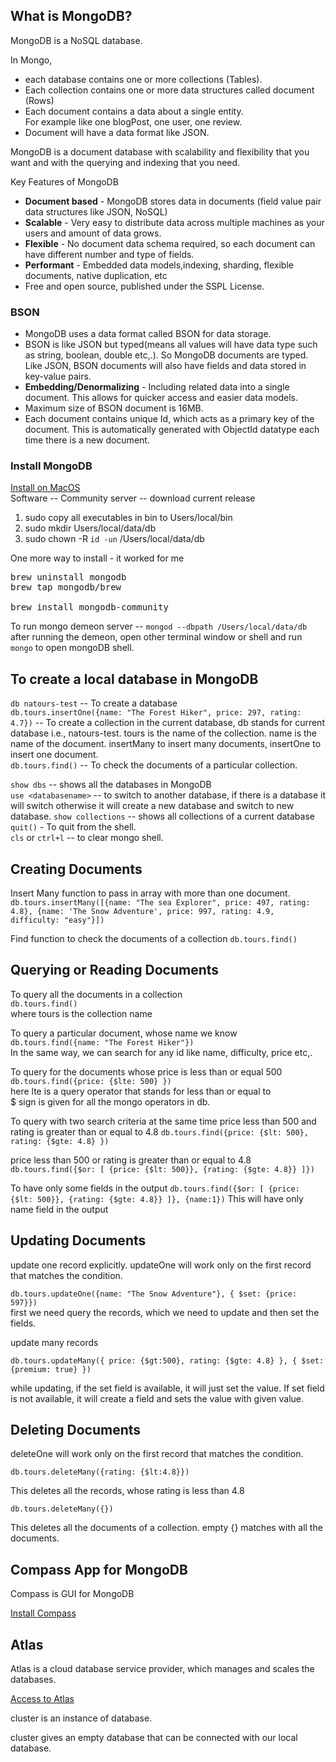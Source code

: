 ## What is MongoDB?

MongoDB is a NoSQL database.

In Mongo,

- each database contains one or more collections (Tables).
- Each collection contains one or more data structures called document (Rows)
- Each document contains a data about a single entity.  
  For example like one blogPost, one user, one review.
- Document will have a data format like JSON.

MongoDB is a document database with scalability and flexibility that you want and with the querying and indexing that you need.

Key Features of MongoDB

- **Document based** - MongoDB stores data in documents (field value pair data structures like JSON, NoSQL)
- **Scalable** - Very easy to distribute data across multiple machines as your users and amount of data grows.
- **Flexible** - No document data schema required, so each document can have different number and type of fields.
- **Performant** - Embedded data models,indexing, sharding, flexible documents, native duplication, etc
- Free and open source, published under the SSPL License.

### BSON

- MongoDB uses a data format called BSON for data storage.
- BSON is like JSON but typed(means all values will have data type such as string, boolean, double etc,.). So MongoDB documents are typed.  
  Like JSON, BSON documents will also have fields and data stored in key-value pairs.
- **Embedding/Denormalizing** - Including related data into a single document. This allows for quicker access and easier data models.
- Maximum size of BSON document is 16MB.
- Each document contains unique Id, which acts as a primary key of the document. This is automatically generated with ObjectId datatype each time there is a new document.

### Install MongoDB

[Install on MacOS](https://www.mongodb.com)  
Software -- Community server -- download current release

1. sudo copy all executables in bin to Users/local/bin
2. sudo mkdir Users/local/data/db
3. sudo chown -R `id -un` /Users/local/data/db

One more way to install - it worked for me

<pre>
brew uninstall mongodb
brew tap mongodb/brew

brew install mongodb-community
</pre>

To run mongo demeon server -- `mongod --dbpath /Users/local/data/db`  
after running the demeon, open other terminal window or shell and run `mongo` to open mongoDB shell.

## To create a local database in MongoDB

`db natours-test` -- To create a database  
`db.tours.insertOne({name: "The Forest Hiker", price: 297, rating: 4.7})` -- To create a collection in the current database, db stands for current database i.e., natours-test. tours is the name of the collection. name is the name of the document.
insertMany to insert many documents, insertOne to insert one document.  
`db.tours.find()` -- To check the documents of a particular collection.

`show dbs` -- shows all the databases in MongoDB  
`use <databasename>` -- to switch to another database, if there is a database it will switch otherwise it will create a new database and switch to new database.
`show collections` -- shows all collections of a current database  
`quit()` - To quit from the shell.  
`cls` or `ctrl+l` -- to clear mongo shell.

## Creating Documents

Insert Many function to pass in array with more than one document.
`db.tours.insertMany([{name: "The sea Explorer", price: 497, rating: 4.8}, {name: 'The Snow Adventure', price: 997, rating: 4.9, difficulty: "easy"}])`

Find function to check the documents of a collection
`db.tours.find()`

## Querying or Reading Documents

To query all the documents in a collection  
`db.tours.find()`  
where tours is the collection name

To query a particular document, whose name we know  
`db.tours.find({name: "The Forest Hiker"})`  
In the same way, we can search for any id like name, difficulty, price etc,.

To query for the documents whose price is less than or equal 500  
`db.tours.find({price: {$lte: 500} })`  
here lte is a query operator that stands for less than or equal to  
\$ sign is given for all the mongo operators in db.

To query with two search criteria at the same time
price less than 500 and rating is greater than or equal to 4.8
`db.tours.find({price: {$lt: 500}, rating: {$gte: 4.8} })`

price less than 500 or rating is greater than or equal to 4.8
`db.tours.find({$or: [ {price: {$lt: 500}}, {rating: {$gte: 4.8}} ]})`

To have only some fields in the output
`db.tours.find({$or: [ {price: {$lt: 500}}, {rating: {$gte: 4.8}} ]}, {name:1})`
This will have only name field in the output

## Updating Documents

update one record explicitly. updateOne will work only on the first record that matches the condition.

`db.tours.updateOne({name: "The Snow Adventure"}, { $set: {price: 597}})`  
first we need query the records, which we need to update and then set the fields.

update many records

`db.tours.updateMany({ price: {$gt:500}, rating: {$gte: 4.8} }, { $set: {premium: true} })`

while updating, if the set field is available, it will just set the value. If set field is not available, it will create a field and sets the value with given value.

## Deleting Documents

deleteOne will work only on the first record that matches the condition.

`db.tours.deleteMany({rating: {$lt:4.8}})`

This deletes all the records, whose rating is less than 4.8

`db.tours.deleteMany({})`

This deletes all the documents of a collection. empty {} matches with all the documents.

## Compass App for MongoDB

Compass is GUI for MongoDB

[Install Compass](https://www.mongodb.com/download-center/compass)

## Atlas

Atlas is a cloud database service provider, which manages and scales the databases.

[Access to Atlas](https://www.mongodb.com/cloud/atlas)

cluster is an instance of database.

cluster gives an empty database that can be connected with our local database.
